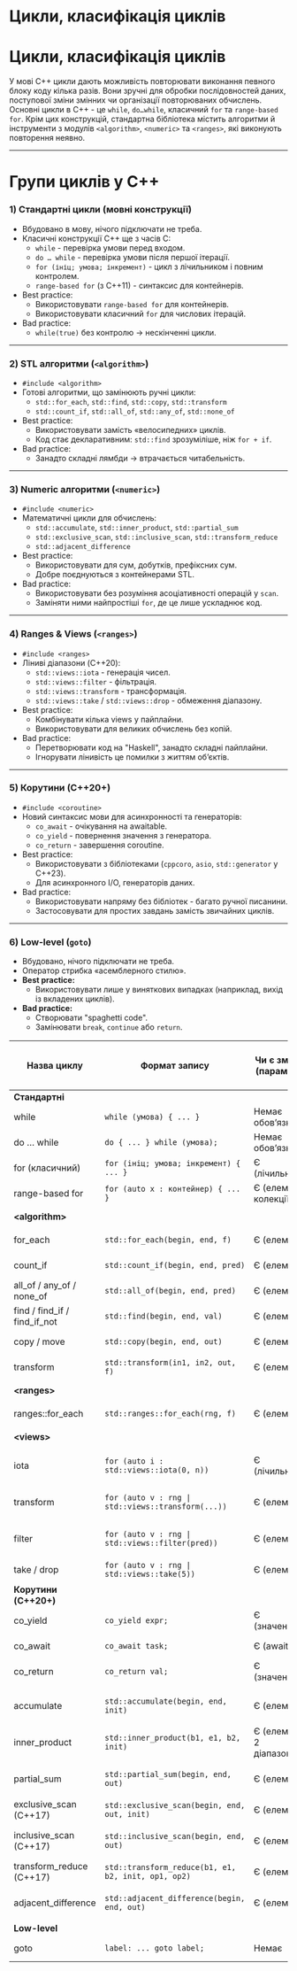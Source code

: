 # Цикли, класифікація циклів

# Цикли, класифікація циклів

У мові C++ цикли дають можливість повторювати виконання певного блоку коду кілька разів. Вони зручні для обробки послідовностей даних, поступової зміни змінних чи організації повторюваних обчислень. Основні цикли в C++ - це `while`, `do…while`, класичний `for` та `range-based for`. Крім цих конструкцій, стандартна бібліотека містить алгоритми й інструменти з модулів `<algorithm>`, `<numeric>` та `<ranges>`, які виконують повторення неявно.

---
# Групи циклів у C++

### 1) Стандартні цикли (мовні конструкції)
- Вбудовано в мову, нічого підключати не треба.
- Класичні конструкції C++ ще з часів C:
    - `while` - перевірка умови перед входом.
    - `do … while` - перевірка умови після першої ітерації.
    - `for (ініц; умова; інкремент)` - цикл з лічильником і повним контролем.
    - `range-based for` (з C++11) - синтаксис для контейнерів.
- Best practice:
    - Використовувати `range-based for` для контейнерів.
    - Використовувати класичний `for` для числових ітерацій.
- Bad practice:
    - `while(true)` без контролю -> нескінченні цикли.

---

### 2) STL алгоритми (`<algorithm>`)
- `#include <algorithm>`
- Готові алгоритми, що замінюють ручні цикли:
    - `std::for_each`, `std::find`, `std::copy`, `std::transform`
    - `std::count_if`, `std::all_of`, `std::any_of`, `std::none_of`
- Best practice:
    - Використовувати замість «велосипедних» циклів.
    - Код стає декларативним: `std::find` зрозуміліше, ніж `for + if`.
- Bad practice:
    - Занадто складні лямбди -> втрачається читабельність.

---

### 3) Numeric алгоритми (`<numeric>`)
- `#include <numeric>`
- Математичні цикли для обчислень:
    - `std::accumulate`, `std::inner_product`, `std::partial_sum`
    - `std::exclusive_scan`, `std::inclusive_scan`, `std::transform_reduce`
    - `std::adjacent_difference`
- Best practice:
    - Використовувати для сум, добутків, префіксних сум.
    - Добре поєднуються з контейнерами STL.
- Bad practice:
    - Використовувати без розуміння асоціативності операцій у `scan`.
    - Заміняти ними найпростіші `for`, де це лише ускладнює код.

---

### 4) Ranges & Views (`<ranges>`)
- `#include <ranges>`
- Ліниві діапазони (C++20):
    - `std::views::iota` - генерація чисел.
    - `std::views::filter` - фільтрація.
    - `std::views::transform` - трансформація.
    - `std::views::take` / `std::views::drop` - обмеження діапазону.
- Best practice:
    - Комбінувати кілька views у пайплайни.
    - Використовувати для великих обчислень без копій.
- Bad practice:
    - Перетворювати код на "Haskell", занадто складні пайплайни.
    - Ігнорувати лінивість це помилки з життям об’єктів.

---

### 5) Корутини (C++20+)
- `#include <coroutine>`
- Новий синтаксис мови для асинхронності та генераторів:
    - `co_await` - очікування на awaitable.
    - `co_yield` - повернення значення з генератора.
    - `co_return` - завершення coroutine.
- Best practice:
    - Використовувати з бібліотеками (`cppcoro`, `asio`, `std::generator` у C++23).
    - Для асинхронного I/O, генераторів даних.
- Bad practice:
    - Використовувати напряму без бібліотек - багато ручної писанини.
    - Застосовувати для простих завдань замість звичайних циклів.

---

### 6) Low-level (`goto`)
- Вбудовано, нічого підключати не треба.
- Оператор стрибка «асемблерного стилю».
- **Best practice:**
    - Використовувати лише у виняткових випадках (наприклад, вихід із вкладених циклів).
- **Bad practice:**
    - Створювати "spaghetti code".
    - Замінювати `break`, `continue` або `return`.



| Назва циклу                  | Формат запису                                       | Чи є змінна (параметр)    | Тип параметра         | Як надається початкове значення | Як/ким змінюється значення           | Скільки разів виконується тіло | Наявність операторних дужок | Потрібна бібліотека / хедер |
|------------------------------|-----------------------------------------------------|---------------------------|-----------------------|---------------------------------|--------------------------------------|--------------------------------|-----------------------------|-----------------------------|
| **Стандартні**               |                                                     |                           |                       |                                 |                                      |                                |                             |                             |
| while                        | `while (умова) { ... }`                             | Немає обов’язкової        | Будь-який             | Умова перевіряється             | Неявно у тілі                        | 0…∞ разів                      | `{ }`                       | вбудовано                   |
| do … while                   | `do { ... } while (умова);`                         | Немає обов’язкової        | Будь-який             | Початковий стан                 | Неявно у тілі                        | 1…∞ разів                      | `{ }`                       | вбудовано                   |
| for (класичний)              | `for (ініц; умова; інкремент) { ... }`              | Є (лічильник)             | Будь-який (int часто) | Через ініціалізацію             | Інкремент/декремент                  | 0…∞ разів                      | `{ }`                       | вбудовано                   |
| range-based for              | `for (auto x : контейнер) { ... }`                  | Є (елемент колекції)      | Тип елемента          | Із контейнера                   | STL-ітератор                         | За кількістю елементів         | `{ }`                       | вбудовано                   |
| **\<algorithm\>**            |                                                     |                           |                       |                                 |                                      |                                |                             | `#include <algorithm>`      |
| for_each                     | `std::for_each(begin, end, f)`                      | Є (елемент)               | Тип елемента          | Діапазон                        | Алгоритм STL                         | За кількістю елементів         | Немає (функція)             | `<algorithm>`               |
| count_if                     | `std::count_if(begin, end, pred)`                   | Є (елемент)               | Тип елемента          | Діапазон                        | Алгоритм STL                         | Один прохід                    | Немає                       | `<algorithm>`               |
| all_of / any_of / none_of    | `std::all_of(begin, end, pred)`                     | Є (елемент)               | Тип елемента          | Діапазон                        | Алгоритм STL                         | Один прохід                    | Немає                       | `<algorithm>`               |
| find / find_if / find_if_not | `std::find(begin, end, val)`                        | Є (елемент)               | Тип елемента          | Діапазон                        | Алгоритм STL                         | До першого збігу               | Немає                       | `<algorithm>`               |
| copy / move                  | `std::copy(begin, end, out)`                        | Є (елемент)               | Тип елемента          | Діапазон                        | Алгоритм STL                         | За кількістю елементів         | Немає                       | `<algorithm>`               |
| transform                    | `std::transform(in1, in2, out, f)`                  | Є (елемент)               | Тип елемента          | Діапазон                        | Алгоритм STL                         | За кількістю елементів         | Немає                       | `<algorithm>`               |
| **\<ranges\>**               |                                                     |                           |                       |                                 |                                      |                                |                             | `#include <ranges>`         |
| ranges::for_each             | `std::ranges::for_each(rng, f)`                     | Є (елемент)               | Тип елемента          | Range                           | Range-ітератор                       | За кількістю елементів         | Немає                       | `<algorithm>` + `<ranges>`  |
| **\<views\>**                |                                                     |                           |                       |                                 |                                      |                                |                             | `#include <ranges>`         |
| iota                         | `for (auto i : std::views::iota(0, n))`             | Є (лічильник)             | int / довільний тип   | Генерується в iota              | Автоматично                          | n разів                        | `{ }`                       | `<ranges>`                  |
| transform                    | `for (auto v : rng \| std::views::transform(...))`  | Є (елемент)               | Виведений з виразу    | З контейнера + трансформація    | Автоматично                          | За кількістю елементів         | `{ }`                       | `<ranges>`                  |
| filter                       | `for (auto v : rng \| std::views::filter(pred))`    | Є (елемент)               | Тип елемента          | З контейнера + фільтрація       | Автоматично                          | Кількість після фільтрації     | `{ }`                       | `<ranges>`                  |
| take / drop                  | `for (auto v : rng \| std::views::take(5))`         | Є (елемент)               | Тип елемента          | З контейнера                    | Автоматично                          | До заданої межі                | `{ }`                       | `<ranges>`                  |
| **Корутини (C++20+)**        |                                                     |                           |                       |                                 |                                      |                                |                             | `#include <coroutine>`      |
| co_yield                     | `co_yield expr;`                                    | Є (значення)              | Будь-який             | Початковий виклик               | Awaiter/генератор                    | Поки yield викликається        | `{ }` / генератор           | `<coroutine>` + runtime     |
| co_await                     | `co_await task;`                                    | Є (awaiter)               | Awaitable type        | Повертається awaitable          | Планувальник                         | Залежить від задачі            | `{ }`                       | `<coroutine>`               |
| co_return                    | `co_return val;`                                    | Є (значення)              | Будь-який             | У функції coroutine             | Завершення                           | Один раз (кінець)              | `{ }`                       | `<coroutine>`               |
|                              |                                                     |                           |                       |                                 |                                      |                                |                             |                             |
| accumulate                   | `std::accumulate(begin, end, init)`                 | Є (елемент)               | Тип елемента          | Початкове `init`                | Через функцію (operator+ за замовч.) | За кількістю елементів         | Немає (функція)             | `<numeric>`                 |
| inner_product                | `std::inner_product(b1, e1, b2, init)`              | Є (елементи 2 діапазонів) | Тип елемента          | Початкове `init`                | Добуток + сума                       | За кількістю елементів         | Немає                       | `<numeric>`                 |
| partial_sum                  | `std::partial_sum(begin, end, out)`                 | Є (елемент)               | Тип елемента          | Перший елемент діапазону        | Додається до попередньої суми        | За кількістю елементів         | Немає                       | `<numeric>`                 |
| exclusive_scan (C++17)       | `std::exclusive_scan(begin, end, out, init)`        | Є (елемент)               | Тип елемента          | Початкове `init`                | Асоціативна операція                 | За кількістю елементів         | Немає                       | `<numeric>`                 |
| inclusive_scan (C++17)       | `std::inclusive_scan(begin, end, out)`              | Є (елемент)               | Тип елемента          | Перший елемент діапазону        | Асоціативна операція                 | За кількістю елементів         | Немає                       | `<numeric>`                 |
| transform_reduce (C++17)     | `std::transform_reduce(b1, e1, b2, init, op1, op2)` | Є (елемент)               | Тип елемента          | Початкове `init`                | Трансформація + редукція             | За кількістю елементів         | Немає                       | `<numeric>`                 |
| adjacent_difference          | `std::adjacent_difference(begin, end, out)`         | Є (елемент)               | Тип елемента          | Перший елемент діапазону        | Різниця між сусідніми                | За кількістю елементів         | Немає                       | `<numeric>`                 |
| **Low-level**                |                                                     |                           |                       |                                 |                                      |                                |                             |                             |
| goto                         | `label: ... goto label;`                            | Немає                     | -                     | Ручна передача                  | Програміст                           | залежить від умови             | Опційно                     | вбудовано                   |

